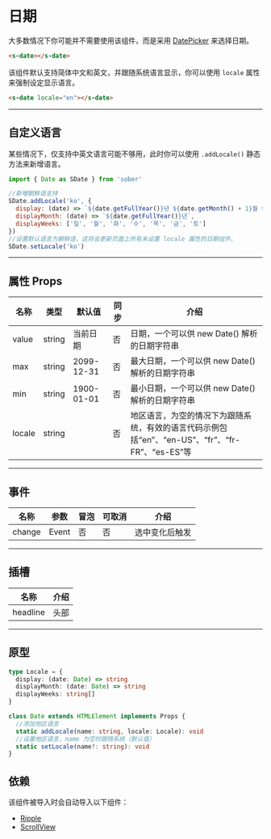 # 日期

大多数情况下你可能并不需要使用该组件，而是采用 [DatePicker](/component/date-picker) 来选择日期。

```html preview
<s-date></s-date>
```

该组件默认支持简体中文和英文，并跟随系统语言显示，你可以使用 `locale` 属性来强制设定显示语言。

```html preview
<s-date locale="en"></s-date>
```

---

## 自定义语言

某些情况下，仅支持中英文语言可能不够用，此时你可以使用 `.addLocale()` 静态方法来新增语言。


```js
import { Date as SDate } from 'sober'

//新增朝鲜语支持
SDate.addLocale('ko', {
  display: (date) => `${date.getFullYear()}년 ${date.getMonth() + 1}월 ${date.getDate()}일`,
  displayMonth: (date) => `${date.getFullYear()}년`,
  displayWeeks: ['일', '월', '화', '수', '목', '금', '토']
})
//设置默认语言为朝鲜语，这将会更新页面上所有未设置 locale 属性的日期组件。
SDate.setLocale('ko')
```

---

## 属性 Props

| 名称   | 类型    | 默认值     | 同步 | 介绍                                                                                     |
| ------ | ------ | ---------- | --- | ---------------------------------------------------------------------------------------- |
| value  | string | 当前日期    | 否  | 日期，一个可以供 new Date() 解析的日期字符串                                                |
| max    | string | 2099-12-31 | 否  | 最大日期，一个可以供 new Date() 解析的日期字符串                                             |
| min    | string | 1900-01-01 | 否  | 最小日期，一个可以供 new Date() 解析的日期字符串                                             |
| locale | string |            | 否  | 地区语言，为空的情况下为跟随系统，有效的语言代码示例包括“en”、“en-US”、“fr”、“fr-FR”、“es-ES”等 |

---

## 事件

| 名称   | 参数   | 冒泡 | 可取消 | 介绍         |
| ------ |------ |------|------ |------------- |
| change | Event | 否   | 否    | 选中变化后触发 |

---

## 插槽

| 名称     | 介绍  |
| -------- | ---- |
| headline | 头部 |

---

## 原型

```ts
type Locale = {
  display: (date: Date) => string
  displayMonth: (date: Date) => string
  displayWeeks: string[]
}

class Date extends HTMLElement implements Props {
  //添加地区语言
  static addLocale(name: string, locale: Locale): void
  //设置地区语言，name 为空时跟随系统（默认值）
  static setLocale(name?: string): void
} 
```

## 依赖

该组件被导入时会自动导入以下组件：

- [Ripple](./ripple)
- [ScrollView](./scroll-view)